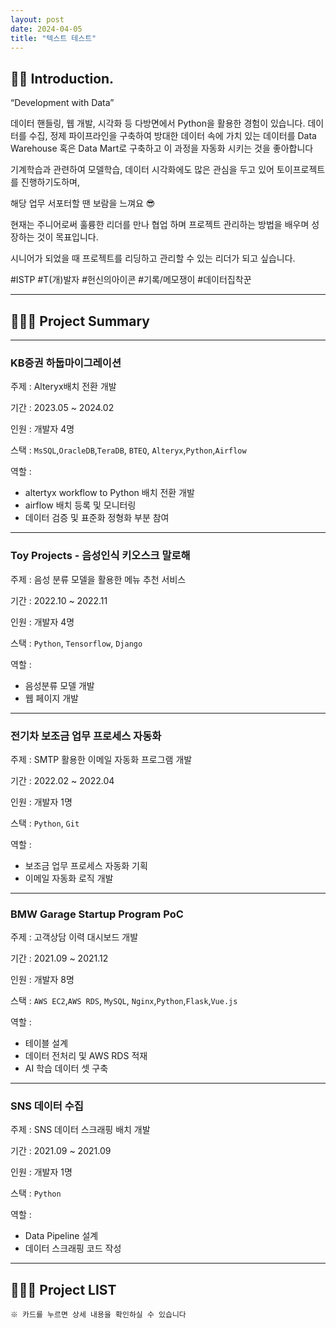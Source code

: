 ```yaml
---
layout: post
date: 2024-04-05
title: "텍스트 테스트"
---
```



## 💁‍♂️ Introduction.


“Development with Data”


데이터 핸들링, 웹 개발, 시각화 등 다방면에서 Python을 활용한 경험이 있습니다.
데이터를 수집, 정제 파이프라인을 구축하여 방대한 데이터 속에 가치 있는 데이터를 Data Warehouse 혹은 Data Mart로 구축하고 이 과정을 자동화 시키는 것을 좋아합니다


기계학습과 관련하여 모델학습, 데이터 시각화에도 많은 관심을 두고 있어 토이프로젝트를 진행하기도하며, 


해당 업무 서포터할 땐 보람을 느껴요 😎


현재는 주니어로써 훌륭한 리더를 만나 협업 하며 프로젝트 관리하는 방법을 배우며 성장하는 것이 목표입니다.


시니어가 되었을 때 프로젝트를 리딩하고 관리할 수 있는 리더가 되고 싶습니다.


#ISTP #T(개)발자 #헌신의아이콘  #기록/메모쟁이  #데이터집착꾼 


---


## 👨🏻‍💻 Project Summary


---


### KB증권 하둡마이그레이션 


주제 : Alteryx배치 전환 개발


기간 : 2023.05 ~ 2024.02


인원 : 개발자 4명


스택 : `MsSQL`,`OracleDB`,`TeraDB`, `BTEQ`, `Alteryx`,`Python`,`Airflow`


역할 : 

- altertyx workflow to Python 배치 전환 개발
- airflow 배치 등록 및 모니터링
- 데이터 검증 및 표준화 정형화 부분 참여

---


### Toy Projects - 음성인식 키오스크 말로해


주제 : 음성 분류 모델을 활용한 메뉴 추천 서비스


기간 : 2022.10 ~ 2022.11


인원 : 개발자 4명


스택 : `Python`, `Tensorflow`, `Django`


역할 : 

- 음성분류 모델 개발
- 웹 페이지 개발

---


### 전기차 보조금 업무 프로세스 자동화


주제 : SMTP 활용한 이메일 자동화 프로그램 개발


기간 : 2022.02 ~ 2022.04


인원 : 개발자 1명


스택 : `Python`, `Git`


역할 : 

- 보조금 업무 프로세스 자동화 기획
- 이메일 자동화 로직 개발

---


### **BMW Garage Startup Program PoC** 


주제 : 고객상담 이력 대시보드 개발


기간 : 2021.09 ~ 2021.12


인원 : 개발자 8명


스택 : `AWS EC2`,`AWS RDS`, `MySQL`, `Nginx`,`Python`,`Flask`,`Vue.js`


역할 : 

- 테이블 설계
- 데이터 전처리 및 AWS RDS 적재
- AI 학습 데이터 셋 구축

---


### **SNS 데이터 수집**


주제 : SNS 데이터 스크래핑 배치 개발


기간 : 2021.09 ~ 2021.09


인원 : 개발자 1명


스택 : `Python`


역할 : 

- Data Pipeline 설계
- 데이터 스크래핑 코드 작성

---


## 👨🏻‍💻 Project LIST


`※ 카드를 누르면 상세 내용을 확인하실 수 있습니다`

